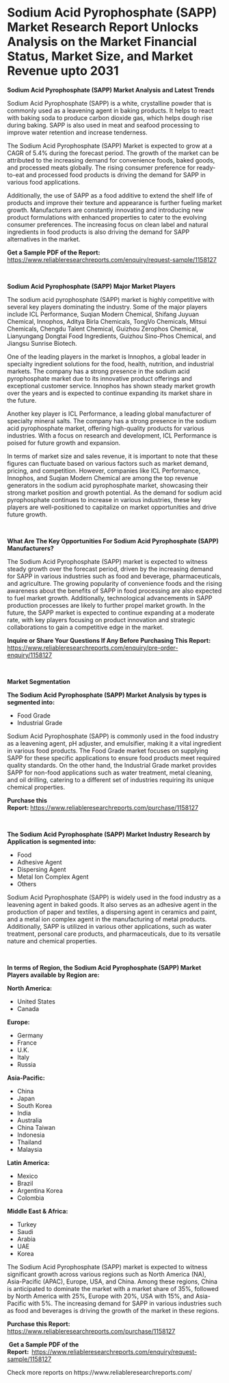 <p><h1>Sodium Acid Pyrophosphate (SAPP) Market Research Report Unlocks Analysis on the Market Financial Status, Market Size, and Market Revenue upto 2031</h1></p><p><strong>Sodium Acid Pyrophosphate (SAPP) Market Analysis and Latest Trends</strong></p>
<p><p>Sodium Acid Pyrophosphate (SAPP) is a white, crystalline powder that is commonly used as a leavening agent in baking products. It helps to react with baking soda to produce carbon dioxide gas, which helps dough rise during baking. SAPP is also used in meat and seafood processing to improve water retention and increase tenderness.</p><p>The Sodium Acid Pyrophosphate (SAPP) Market is expected to grow at a CAGR of 5.4% during the forecast period. The growth of the market can be attributed to the increasing demand for convenience foods, baked goods, and processed meats globally. The rising consumer preference for ready-to-eat and processed food products is driving the demand for SAPP in various food applications.</p><p>Additionally, the use of SAPP as a food additive to extend the shelf life of products and improve their texture and appearance is further fueling market growth. Manufacturers are constantly innovating and introducing new product formulations with enhanced properties to cater to the evolving consumer preferences. The increasing focus on clean label and natural ingredients in food products is also driving the demand for SAPP alternatives in the market.</p></p>
<p><strong>Get a Sample PDF of the Report:&nbsp;</strong> <a href="https://www.reliableresearchreports.com/enquiry/request-sample/1158127">https://www.reliableresearchreports.com/enquiry/request-sample/1158127</a></p>
<p>&nbsp;</p>
<p><strong>Sodium Acid Pyrophosphate (SAPP) Major Market Players</strong></p>
<p><p>The sodium acid pyrophosphate (SAPP) market is highly competitive with several key players dominating the industry. Some of the major players include ICL Performance, Suqian Modern Chemical, Shifang Juyuan Chemical, Innophos, Aditya Birla Chemicals, TongVo Chemicals, Mitsui Chemicals, Chengdu Talent Chemical, Guizhou Zerophos Chemical, Lianyungang Dongtai Food Ingredients, Guizhou Sino-Phos Chemical, and Jiangsu Sunrise Biotech.</p><p>One of the leading players in the market is Innophos, a global leader in specialty ingredient solutions for the food, health, nutrition, and industrial markets. The company has a strong presence in the sodium acid pyrophosphate market due to its innovative product offerings and exceptional customer service. Innophos has shown steady market growth over the years and is expected to continue expanding its market share in the future.</p><p>Another key player is ICL Performance, a leading global manufacturer of specialty mineral salts. The company has a strong presence in the sodium acid pyrophosphate market, offering high-quality products for various industries. With a focus on research and development, ICL Performance is poised for future growth and expansion.</p><p>In terms of market size and sales revenue, it is important to note that these figures can fluctuate based on various factors such as market demand, pricing, and competition. However, companies like ICL Performance, Innophos, and Suqian Modern Chemical are among the top revenue generators in the sodium acid pyrophosphate market, showcasing their strong market position and growth potential. As the demand for sodium acid pyrophosphate continues to increase in various industries, these key players are well-positioned to capitalize on market opportunities and drive future growth.</p></p>
<p>&nbsp;</p>
<p><strong>What Are The Key Opportunities For Sodium Acid Pyrophosphate (SAPP) Manufacturers?</strong></p>
<p><p>The Sodium Acid Pyrophosphate (SAPP) market is expected to witness steady growth over the forecast period, driven by the increasing demand for SAPP in various industries such as food and beverage, pharmaceuticals, and agriculture. The growing popularity of convenience foods and the rising awareness about the benefits of SAPP in food processing are also expected to fuel market growth. Additionally, technological advancements in SAPP production processes are likely to further propel market growth. In the future, the SAPP market is expected to continue expanding at a moderate rate, with key players focusing on product innovation and strategic collaborations to gain a competitive edge in the market.</p></p>
<p><strong>Inquire or Share Your Questions If Any Before Purchasing This Report:</strong> <a href="https://www.reliableresearchreports.com/enquiry/pre-order-enquiry/1158127">https://www.reliableresearchreports.com/enquiry/pre-order-enquiry/1158127</a></p>
<p>&nbsp;</p>
<p><strong>Market Segmentation</strong></p>
<p><strong>The Sodium Acid Pyrophosphate (SAPP) Market Analysis by types is segmented into:</strong></p>
<p><ul><li>Food Grade</li><li>Industrial Grade</li></ul></p>
<p><p>Sodium Acid Pyrophosphate (SAPP) is commonly used in the food industry as a leavening agent, pH adjuster, and emulsifier, making it a vital ingredient in various food products. The Food Grade market focuses on supplying SAPP for these specific applications to ensure food products meet required quality standards. On the other hand, the Industrial Grade market provides SAPP for non-food applications such as water treatment, metal cleaning, and oil drilling, catering to a different set of industries requiring its unique chemical properties.</p></p>
<p><strong>Purchase this Report:&nbsp;</strong><a href="https://www.reliableresearchreports.com/purchase/1158127">https://www.reliableresearchreports.com/purchase/1158127</a></p>
<p>&nbsp;</p>
<p><strong>The Sodium Acid Pyrophosphate (SAPP) Market Industry Research by Application is segmented into:</strong></p>
<p><ul><li>Food</li><li>Adhesive Agent</li><li>Dispersing Agent</li><li>Metal Ion Complex Agent</li><li>Others</li></ul></p>
<p><p>Sodium Acid Pyrophosphate (SAPP) is widely used in the food industry as a leavening agent in baked goods. It also serves as an adhesive agent in the production of paper and textiles, a dispersing agent in ceramics and paint, and a metal ion complex agent in the manufacturing of metal products. Additionally, SAPP is utilized in various other applications, such as water treatment, personal care products, and pharmaceuticals, due to its versatile nature and chemical properties.</p></p>
<p>&nbsp;</p>
<p><strong>In terms of Region, the Sodium Acid Pyrophosphate (SAPP) Market Players available by Region are:</strong></p>
<p>
    <p> <strong> North America: </strong>
        <ul>
            <li>United States</li>
            <li>Canada</li>
        </ul>
        </p> 
    <p> <strong> Europe: </strong>
        <ul>
            <li>Germany</li>
            <li>France</li>
            <li>U.K.</li>
            <li>Italy</li>
            <li>Russia</li>
        </ul>
        </p> 
    <p> <strong> Asia-Pacific: </strong>
        <ul>
            <li>China</li>
            <li>Japan</li>
            <li>South Korea</li>
            <li>India</li>
            <li>Australia</li>
            <li>China Taiwan</li>
            <li>Indonesia</li>
            <li>Thailand</li>
            <li>Malaysia</li>
        </ul>
        </p> 
    <p> <strong> Latin America: </strong>
        <ul>
            <li>Mexico</li>
            <li>Brazil</li>
            <li>Argentina Korea</li>
            <li>Colombia</li>
        </ul>
        </p> 
    <p> <strong> Middle East & Africa: </strong>
        <ul>
            <li>Turkey</li>
            <li>Saudi</li>
            <li>Arabia</li>
            <li>UAE</li>
            <li>Korea</li>
        </ul>
    </p>
    </p>
<p><p>The Sodium Acid Pyrophosphate (SAPP) market is expected to witness significant growth across various regions such as North America (NA), Asia-Pacific (APAC), Europe, USA, and China. Among these regions, China is anticipated to dominate the market with a market share of 35%, followed by North America with 25%, Europe with 20%, USA with 15%, and Asia-Pacific with 5%. The increasing demand for SAPP in various industries such as food and beverages is driving the growth of the market in these regions.</p></p>
<p><strong>Purchase this Report: </strong><a href="https://www.reliableresearchreports.com/purchase/1158127">https://www.reliableresearchreports.com/purchase/1158127</a></p>
<p>&nbsp;<strong>Get a Sample PDF of the Report:&nbsp;&nbsp;</strong><a href="https://www.reliableresearchreports.com/enquiry/request-sample/1158127">https://www.reliableresearchreports.com/enquiry/request-sample/1158127</a></p>
<p><strong></strong></p>
<p>Check more reports on https://www.reliableresearchreports.com/</p>
